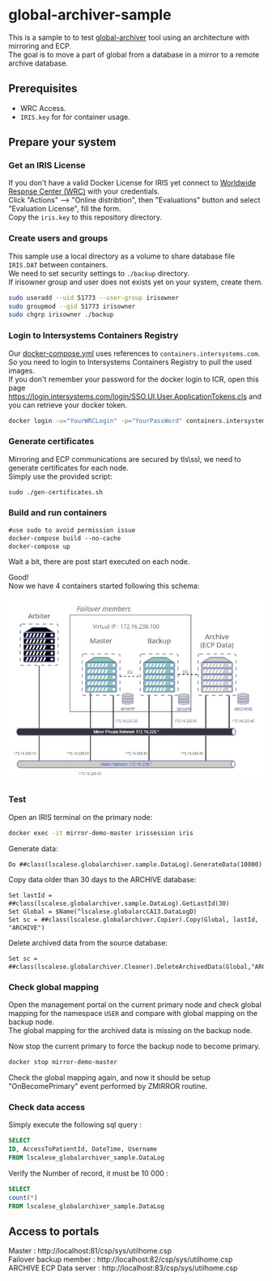 # global-archiver-sample

This is a sample to to test [global-archiver](https://github.com/lscalese/global-archiver) tool using an architecture with mirroring and ECP.  
The goal is to move a part of global from a database in a mirror to a remote archive database.  

## Prerequisites

 * WRC Access.  
 * `IRIS.key` for for container usage.  

## Prepare your system

### Get an IRIS License

If you don't have a valid Docker License for IRIS yet connect to [Worldwide Respnse Center (WRC)](https://wrc.interystems.com) with your credentials.  
Click "Actions" --> "Online distribtion", then "Evaluations" button and select "Evaluation License", fill the form.  
Copy the `iris.key` to this repository directory.  


### Create users and groups

This sample use a local directory as a volume to share database file `IRIS.DAT` between containers.  
We need to set security settings to `./backup` directory.  
If irisowner group and user does not exists yet on your system, create them.  

```bash
sudo useradd --uid 51773 --user-group irisowner
sudo groupmod --gid 51773 irisowner
sudo chgrp irisowner ./backup
```

### Login to Intersystems Containers Registry

Our [docker-compose.yml](./docker-compose.yml) uses references to `containers.intersystems.com`.  
So you need to login to Intersystems Containers Registry to pull the used images.  
If you don't remember your password for the docker login to ICR, open this page https://login.intersystems.com/login/SSO.UI.User.ApplicationTokens.cls and you can retrieve your docker token.  


```bash
docker login -u="YourWRCLogin" -p="YourPassWord" containers.intersystems.com
```

### Generate certificates

Mirroring and ECP communications are secured by tls\ssl, we need to generate certificates for each node.  
Simply use the provided script:   

```
sudo ./gen-certificates.sh
```

### Build and run containers

```
#use sudo to avoid permission issue
docker-compose build --no-cache
docker-compose up
```

Wait a bit, there are post start executed on each node.  

Good!  
Now we have 4 containers started following this schema:  

![schema](./img/schema-01.JPG)

### Test

Open an IRIS terminal on the primary node:

```bash
docker exec -it mirror-demo-master irissession iris
```

Generate data: 

```objectscript
Do ##class(lscalese.globalarchiver.sample.DataLog).GenerateData(10000)
```

Copy data older than 30 days to the ARCHIVE database:

```objectscript
Set lastId = ##class(lscalese.globalarchiver.sample.DataLog).GetLastId(30)
Set Global = $Name(^lscalese.globalarcCA13.DataLogD)
Set sc = ##class(lscalese.globalarchiver.Copier).Copy(Global, lastId, "ARCHIVE")
```

Delete archived data from the source database:

```objectscript
Set sc = ##class(lscalese.globalarchiver.Cleaner).DeleteArchivedData(Global,"ARCHIVE")
```

### Check global mapping

Open the management portal on the current primary node and check global mapping for the namespace `USER` and
compare with global mapping on the backup node.  
The global mapping for the archived data is missing on the backup node.  

Now stop the current primary to force the backup node to become primary.

```bash
docker stop mirror-demo-master
```

Check the global mapping again, and now it should be setup "OnBecomePrimary" event performed by ZMIRROR routine.  

### Check data access

Simply execute the following sql query : 

```sql
SELECT 
ID, AccessToPatientId, DateTime, Username
FROM lscalese_globalarchiver_sample.DataLog
```

Verify the Number of record, it must be 10 000 :

```sql
SELECT 
count(*)
FROM lscalese_globalarchiver_sample.DataLog
```

## Access to portals

Master : http://localhost:81/csp/sys/utilhome.csp  
Failover backup member : http://localhost:82/csp/sys/utilhome.csp  
ARCHIVE ECP Data server : http://localhost:83/csp/sys/utilhome.csp  

